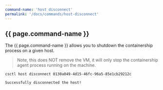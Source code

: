 ```yaml
---
command-name: 'host disconnect'
permalink: '/docs/commands/host-disconnect'
---
```


<h2> {{ page.command-name }} </h2>

<p>
The {{ page.command-name }} allows you to shutdown the containership process on a given host.
</p>

> Note, this does NOT remove the VM, it will only stop the containership agent process running on the machine.

~~~
csctl host disconnect 0130a049-4d15-46fc-96a5-85e1cb29212c

Successfully disconnected the host!
~~~
